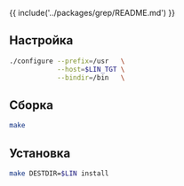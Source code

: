 {{ include('../packages/grep/README.md') }}

## Настройка

```bash
./configure --prefix=/usr   \
            --host=$LIN_TGT \
            --bindir=/bin   \
```

## Сборка

```bash
make
```

## Установка

```bash
make DESTDIR=$LIN install
```

